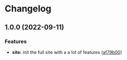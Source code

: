 # Changelog

## 1.0.0 (2022-09-11)


### Features

* **site:** init the full site with a a lot of features ([af79b00](https://github.com/Lunchb0ne/temp-site/commit/af79b0086055dd9e4bc2fa3ffe672b40ad0ed2fa))
